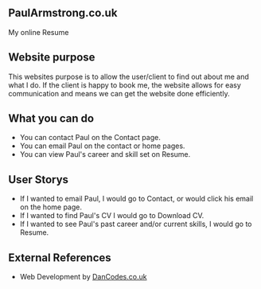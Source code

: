 ## PaulArmstrong.co.uk
My online Resume

## Website purpose

This websites purpose is to allow the user/client to find out about me and what I do. If the client is happy to book me, the website allows for easy communication and means we can get the website done efficiently.

## What you can do

- You can contact Paul on the Contact page.
- You can email Paul on the contact or home pages.
- You can view Paul's career and skill set on Resume.

## User Storys

- If I wanted to email Paul, I would go to Contact, or would click his email on the home page.
- If I wanted to find Paul's CV I would go to Download CV.
- If I wanted to see Paul's past career and/or current skills, I would go to Resume.

## External References

- Web Development by [DanCodes.co.uk](https://www.DanCodes.co.uk)
